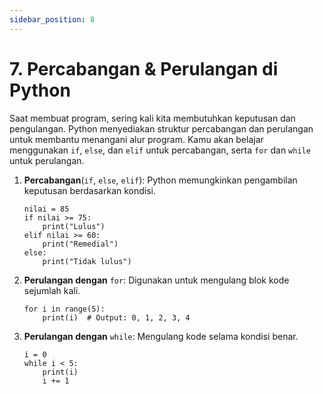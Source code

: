 ```yaml
---
sidebar_position: 8
---
```


# 7. Percabangan & Perulangan di Python

Saat membuat program, sering kali kita membutuhkan keputusan dan pengulangan. Python menyediakan struktur percabangan dan perulangan untuk membantu menangani alur program. Kamu akan belajar menggunakan `if`, `else`, dan `elif` untuk percabangan, serta `for` dan `while` untuk perulangan.

1. **Percabangan**(`if`, `else`, `elif`):
Python memungkinkan pengambilan keputusan berdasarkan kondisi.
	```
	nilai = 85
	if nilai >= 75:
	    print("Lulus")
	elif nilai >= 60:
	    print("Remedial")
	else:
	    print("Tidak lulus")
	```
2. **Perulangan dengan** `for`:
Digunakan untuk mengulang blok kode sejumlah kali.
	```
	for i in range(5):
	    print(i)  # Output: 0, 1, 2, 3, 4
	```
3. **Perulangan dengan** `while`:
Mengulang kode selama kondisi benar.
	```
	i = 0
	while i < 5:
	    print(i)
	    i += 1
	```
